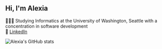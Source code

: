 ## Hi, I'm Alexia

👩🏻‍💻 Studying Informatics at the University of Washington, Seattle with a concentration in software development<br/>
🔗 [LinkedIn](www.linkedin.com/in/alexiachan1)

![Alexia's GitHub stats](https://github-readme-stats.vercel.app/api?username=achan1&show_icons=true&theme=onedark)
